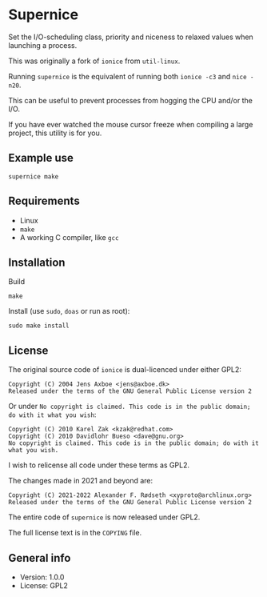 # Supernice

Set the I/O-scheduling class, priority and niceness to relaxed values when launching a process.

This was originally a fork of `ionice` from `util-linux`.

Running `supernice` is the equivalent of running both `ionice -c3` and `nice -n20`.

This can be useful to prevent processes from hogging the CPU and/or the I/O.

If you have ever watched the mouse cursor freeze when compiling a large project, this utility is for you.


## Example use

    supernice make


## Requirements

* Linux
* `make`
* A working C compiler, like `gcc`


## Installation

Build

    make

Install (use `sudo`, `doas` or run as root):
    
    sudo make install


## License

The original source code of `ionice` is dual-licenced under either GPL2:

```
Copyright (C) 2004 Jens Axboe <jens@axboe.dk>
Released under the terms of the GNU General Public License version 2
```

Or under `No copyright is claimed. This code is in the public domain; do with it what you wish`:

```
Copyright (C) 2010 Karel Zak <kzak@redhat.com>
Copyright (C) 2010 Davidlohr Bueso <dave@gnu.org>
No copyright is claimed. This code is in the public domain; do with it what you wish.
```

I wish to relicense all code under these terms as GPL2.

The changes made in 2021 and beyond are:

```
Copyright (C) 2021-2022 Alexander F. Rødseth <xyproto@archlinux.org>
Released under the terms of the GNU General Public License version 2
```

The entire code of `supernice` is now released under GPL2.

The full license text is in the `COPYING` file.


## General info

* Version: 1.0.0
* License: GPL2
